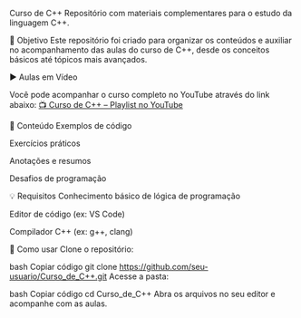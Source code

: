 Curso de C++
Repositório com materiais complementares para o estudo da linguagem C++.

🎯 Objetivo
Este repositório foi criado para organizar os conteúdos e auxiliar no acompanhamento das aulas do curso de C++, desde os conceitos básicos até tópicos mais avançados.

▶️ Aulas em Vídeo

Você pode acompanhar o curso completo no YouTube através do link abaixo:
[📺 Curso de C++ – Playlist no YouTube](https://youtube.com/playlist?list=PLx4x_zx8csUjczg1qPHavU1vw1IkBcm40&si=9UzBvNRaHKppQxFA)

📁 Conteúdo
Exemplos de código

Exercícios práticos

Anotações e resumos

Desafios de programação

💡 Requisitos
Conhecimento básico de lógica de programação

Editor de código (ex: VS Code)

Compilador C++ (ex: g++, clang)

📌 Como usar
Clone o repositório:

bash
Copiar código
git clone https://github.com/seu-usuario/Curso_de_C++.git
Acesse a pasta:

bash
Copiar código
cd Curso_de_C++
Abra os arquivos no seu editor e acompanhe com as aulas.
